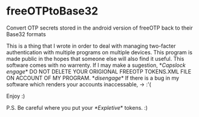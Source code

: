 # freeOTPtoBase32
Convert OTP secrets stored in the android version of freeOTP back to their Base32 formats

This is a thing that I wrote in order to deal with managing two-facter authentication with multiple programs on multiple devices.
This program is made public in the hopes that someone else will also find it useful. This software comes with no warrenty.
If I may make a sugestion, \**Capslock engage*\* DO NOT DELETE YOUR ORIGIONAL FREEOTP TOKENS.XML FILE ON ACCOUNT OF MY PROGRAM. \**disengage*\* If there is a bug in my software which renders your accounts inaccessable, -> :'(

Enjoy :)

P.S. Be careful where you put your *\*Expletive*\* tokens. :)
